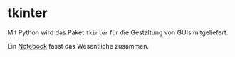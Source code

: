 # tkinter

Mit Python wird das Paket ``tkinter`` für die Gestaltung von GUIs 
mitgeliefert. 

Ein [Notebook](https://nbviewer.jupyter.org/github/tbs1-bo/software-101/blob/master/tkinter/tkintedemo.ipynb) fasst das Wesentliche zusammen.
